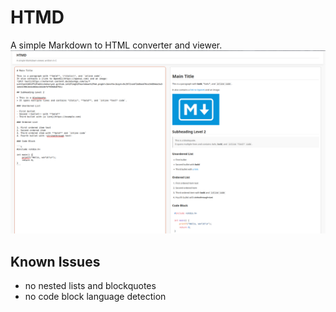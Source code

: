 # HTMD

A simple Markdown to HTML converter and viewer.
![Failed to load picture](image.png)

## Known Issues
- no nested lists and blockquotes
- no code block language detection
